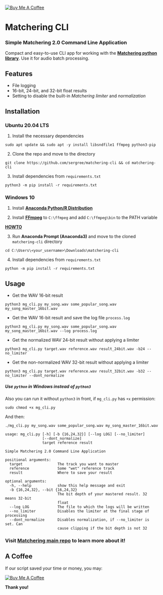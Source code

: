[![Buy Me A Coffee](https://www.buymeacoffee.com/assets/img/custom_images/orange_img.png)](https://qiwi.com/n/SERGREE)

# Matchering CLI

### Simple Matchering 2.0 Command Line Application

Compact and easy-to-use CLI app for working with the **[Matchering python library][matchering]**. Use it for audio batch processing.

## Features

- File logging
- 16-bit, 24-bit, and 32-bit float results
- Setting to disable the built-in *Matchering limiter* and *normalization*

## Installation

### Ubuntu 20.04 LTS

1. Install the necessary dependencies

```sudo apt update && sudo apt -y install libsndfile1 ffmpeg python3-pip```

2. Clone the repo and move to the directory

```git clone https://github.com/sergree/matchering-cli && cd matchering-cli```

3. Install dependencies from `requirements.txt`

```python3 -m pip install -r requirements.txt```

### Windows 10

1. Install **[Anaconda Python/R Distribution][anaconda]**

2. Install **[FFmpeg]** to `C:\ffmpeg` and add `C:\ffmpeg\bin` to the PATH variable

**[HOWTO][path]**

3. Run **Anaconda Prompt (Anaconda3)** and move to the cloned `matchering-cli` directory

```cd C:\Users\<your_username>\Downloads\matchering-cli```

4. Install dependencies from `requirements.txt`

```python -m pip install -r requirements.txt```

## Usage

- Get the WAV 16-bit result

```python3 mg_cli.py my_song.wav some_popular_song.wav my_song_master_16bit.wav```

- Get the WAV 16-bit result and save the log file `process.log`

```python3 mg_cli.py my_song.wav some_popular_song.wav my_song_master_16bit.wav --log process.log```

- Get the normalized WAV 24-bit result without applying a limiter

```python3 mg_cli.py target.wav reference.wav result_24bit.wav -b24 --no_limiter```

- Get the non-normalized WAV 32-bit result without applying a limiter

```python3 mg_cli.py target.wav reference.wav result_32bit.wav -b32 --no_limiter --dont_normalize```


##### *Use `python` in Windows instead of `python3`*

Also you can run it without `python3` in front, if `mg_cli.py` has `+x` permission:

```sudo chmod +x mg_cli.py```

And then:

```./mg_cli.py my_song.wav some_popular_song.wav my_song_master_16bit.wav```

```
usage: mg_cli.py [-h] [-b {16,24,32}] [--log LOG] [--no_limiter]
                 [--dont_normalize]
                 target reference result

Simple Matchering 2.0 Command Line Application

positional arguments:
  target                The track you want to master
  reference             Some "wet" reference track
  result                Where to save your result

optional arguments:
  -h, --help            show this help message and exit
  -b {16,24,32}, --bit {16,24,32}
                        The bit depth of your mastered result. 32 means 32-bit
                        float
  --log LOG             The file to which the logs will be written
  --no_limiter          Disables the limiter at the final stage of processing
  --dont_normalize      Disables normalization, if --no_limiter is set. Can
                        cause clipping if the bit depth is not 32
```

### Visit **[Matchering main repo][matchering]** to learn more about it!

## A Coffee

If our script saved your time or money, you may:

[![Buy Me A Coffee](https://www.buymeacoffee.com/assets/img/custom_images/orange_img.png)](https://qiwi.com/n/SERGREE)

**Thank you!**

[matchering]: https://github.com/sergree/matchering
[anaconda]: https://www.anaconda.com/products/individual#Downloads
[FFmpeg]: https://www.ffmpeg.org/download.html
[path]: https://video.stackexchange.com/questions/20495/how-do-i-set-up-and-use-ffmpeg-in-windows
